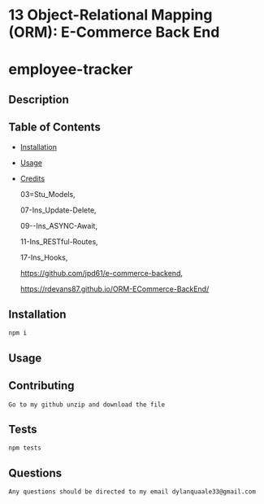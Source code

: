 # 13 Object-Relational Mapping (ORM): E-Commerce Back End

  # employee-tracker

  ## Description
    
  ## Table of Contents
  - [Installation](#installation)
  
  - [Usage](#usage)
      
  - [Credits](#credits)

    03=Stu_Models,

    07-Ins_Update-Delete,

    09--Ins_ASYNC-Await,

    11-Ins_RESTful-Routes,

    17-Ins_Hooks,

    https://github.com/jpd61/e-commerce-backend,

    https://rdevans87.github.io/ORM-ECommerce-BackEnd/
    

  ## Installation
    npm i 

  ## Usage

  ## Contributing
    Go to my github unzip and download the file 

  ## Tests
    npm tests

  ## Questions
    Any questions should be directed to my email dylanquaale33@gmail.com



